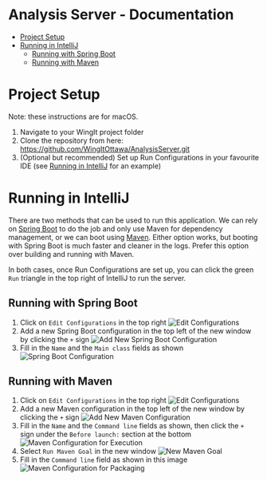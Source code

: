 # <!-- omit in toc --> Analysis Server - Documentation

- [Project Setup](#project-setup)
- [Running in IntelliJ](#running-in-intellij)
    - [Running with Spring Boot](#running-with-spring-boot)
    - [Running with Maven](#running-with-maven)


# Project Setup

Note: these instructions are for macOS.
1. Navigate to your WingIt project folder
2. Clone the repository from here: https://github.com/WingItOttawa/AnalysisServer.git
3. (Optional but recommended) Set up Run Configurations in your favourite IDE (see [Running in IntelliJ](#running-in-intellij) for an example)

# Running in IntelliJ

There are two methods that can be used to run this application. We can rely on [Spring Boot](#running-with-spring-boot) to do the job and only use Maven for dependency management, or we can boot using [Maven](#running-with-maven). Either option works, but booting with Spring Boot is much faster and cleaner in the logs. Prefer this option over building and running with Maven.

In both cases, once Run Configurations are set up, you can click the green `Run` triangle in the top right of IntelliJ to run the server.

## Running with Spring Boot

1. Click on `Edit Configurations` in the top right ![Edit Configurations](./ReadmeImages/editRunConfigurations.png)
2. Add a new Spring Boot configuration in the top left of the new window by clicking the `+` sign ![Add New Spring Boot Configuration](./ReadmeImages/springBootAddNewConfiguration.png)
3. Fill in the `Name` and the `Main class` fields as shown ![Spring Boot Configuration](./ReadmeImages/springBootConfiguration.png)

## Running with Maven

1. Click on `Edit Configurations` in the top right ![Edit Configurations](./ReadmeImages/editRunConfigurations.png)
2. Add a new Maven configuration in the top left of the new window by clicking the `+` sign ![Add New Maven Configuration](./ReadmeImages/mavenAddNewConfiguration.png)
3. Fill in the `Name` and the `Command line` fields as shown, then click the `+` sign under the `Before launch:` section at the bottom ![Maven Configuration for Execution](./ReadmeImages/mavenConfiguration.png)
4. Select `Run Maven Goal` in the new window ![New Maven Goal](./ReadmeImages/mavenAddNewConfiguration2.png)
5. Fill in the `Command line` field as shown in this image ![Maven Configuration for Packaging](./ReadmeImages/mavenSelectMavenGoal.png)